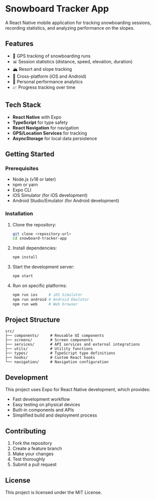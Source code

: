 # Snowboard Tracker App

A React Native mobile application for tracking snowboarding sessions, recording statistics, and analyzing performance on the slopes.

## Features

- 📍 GPS tracking of snowboarding runs
- 📊 Session statistics (distance, speed, elevation, duration)
- 🏔️ Resort and slope tracking
- 📱 Cross-platform (iOS and Android)
- 🎯 Personal performance analytics
- 📈 Progress tracking over time

## Tech Stack

- **React Native** with Expo
- **TypeScript** for type safety
- **React Navigation** for navigation
- **GPS/Location Services** for tracking
- **AsyncStorage** for local data persistence

## Getting Started

### Prerequisites

- Node.js (v18 or later)
- npm or yarn
- Expo CLI
- iOS Simulator (for iOS development)
- Android Studio/Emulator (for Android development)

### Installation

1. Clone the repository:
   ```bash
   git clone <repository-url>
   cd snowboard-tracker-app
   ```

2. Install dependencies:
   ```bash
   npm install
   ```

3. Start the development server:
   ```bash
   npm start
   ```

4. Run on specific platforms:
   ```bash
   npm run ios     # iOS Simulator
   npm run android # Android Emulator
   npm run web     # Web browser
   ```

## Project Structure

```
src/
├── components/     # Reusable UI components
├── screens/        # Screen components
├── services/       # API services and external integrations
├── utils/          # Utility functions
├── types/          # TypeScript type definitions
├── hooks/          # Custom React hooks
└── navigation/     # Navigation configuration
```

## Development

This project uses Expo for React Native development, which provides:
- Fast development workflow
- Easy testing on physical devices
- Built-in components and APIs
- Simplified build and deployment process

## Contributing

1. Fork the repository
2. Create a feature branch
3. Make your changes
4. Test thoroughly
5. Submit a pull request

## License

This project is licensed under the MIT License.